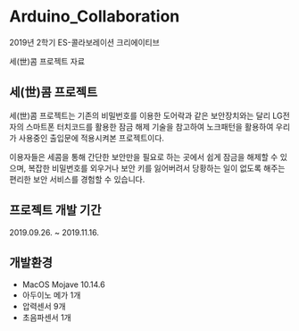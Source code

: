 # Arduino_Collaboration
2019년 2학기 ES-콜라보레이션 크리에이티브

세(世)콤 프로젝트 자료


세(世)콤 프로젝트
-------------
세(世)콤 프로젝트는 기존의 비밀번호를 이용한 도어락과 같은 보안장치와는 달리 LG전자의 스마트폰 터치코드를 활용한 잠금 해제 기술을 참고하여 노크패턴을 활용하여 우리가 사용중인 출입문에 적용시켜본 프로젝트이다.

이용자들은 세콤을 통해 간단한 보안만을 필요로 하는 곳에서 쉽게 잠금을 해제할 수 있으며, 복잡한 비밀번호를 외우거나 보안 키를 잃어버려서 당황하는 일이 없도록 해주는 편리한 보안 서비스를 경험할 수 있습니다.


프로젝트 개발 기간
------
2019.09.26. ~ 2019.11.16.


개발환경
------
+ MacOS Mojave 10.14.6
+ 아두이노 메가 1개
+ 압력센서 9개
+ 초음파센서 1개


